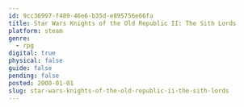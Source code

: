 ```yaml
---
id: 9cc36997-f489-46e6-b35d-e895756e66fa
title: Star Wars Knights of the Old Republic II: The Sith Lords
platform: steam
genre:
  - rpg
digital: true
physical: false
guide: false
pending: false
posted: 2000-01-01
slug: star-wars-knights-of-the-old-republic-ii-the-sith-lords
---
```

